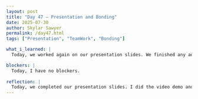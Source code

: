 ```yaml
---
layout: post
title: "Day 47 – Presentation and Bonding"
date: 2025-07-30
author: Skylar Sawyer
permalink: /day47.html
tags: ["Presentation", "TeamWork", "Bonding"]

what_i_learned: |
  Today, we worked again on our presentation slides. We finished any additional fixes and I completed the voice demo for the slides. We practiced how we would present and basically spent the whole day doing that. They are looking great.

blockers: |
  Today, I have no blockers.
  
reflection: |
  Today, we completed our presentation slides. I did the video demo and it was fairly easy to complete within 3 minutes. I hope we have enough time because we have a good amount of slides. I am looking forward to doing the presentation and showing what we have done. 
--- 
```

